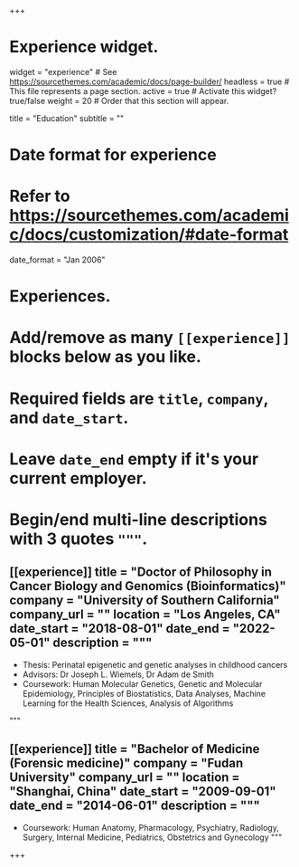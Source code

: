 +++
# Experience widget.
widget = "experience"  # See https://sourcethemes.com/academic/docs/page-builder/
headless = true  # This file represents a page section.
active = true  # Activate this widget? true/false
weight = 20  # Order that this section will appear.

title = "Education"
subtitle = ""

# Date format for experience
#   Refer to https://sourcethemes.com/academic/docs/customization/#date-format
date_format = "Jan 2006"

# Experiences.
#   Add/remove as many `[[experience]]` blocks below as you like.
#   Required fields are `title`, `company`, and `date_start`.
#   Leave `date_end` empty if it's your current employer.
#   Begin/end multi-line descriptions with 3 quotes `"""`.

[[experience]]
  title = "Doctor of Philosophy in Cancer Biology and Genomics (Bioinformatics)"
  company = "University of Southern California"
  company_url = ""
  location = "Los Angeles, CA"
  date_start = "2018-08-01"
  date_end = "2022-05-01"
  description = """
  ---
  * Thesis: Perinatal epigenetic and genetic analyses in childhood cancers
  * Advisors: Dr Joseph L. Wiemels, Dr Adam de Smith
  * Coursework: Human Molecular Genetics, Genetic and Molecular Epidemiology, Principles of Biostatistics, Data Analyses, Machine Learning for the Health Sciences, Analysis of Algorithms
 
  """

[[experience]]
  title = "Bachelor of Medicine (Forensic medicine)"
  company = "Fudan University"
  company_url = ""
  location = "Shanghai, China"
  date_start = "2009-09-01"
  date_end = "2014-06-01"
  description = """
  ---  
  * Coursework: Human Anatomy, Pharmacology, Psychiatry, Radiology, Surgery, Internal Medicine, Pediatrics, Obstetrics and Gynecology
  """


+++

